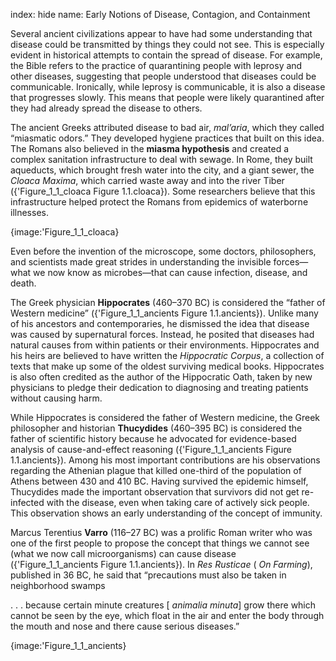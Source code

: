 index: hide
name: Early Notions of Disease, Contagion, and Containment

Several ancient civilizations appear to have had some understanding that disease could be transmitted by things they could not see. This is especially evident in historical attempts to contain the spread of disease. For example, the Bible refers to the practice of quarantining people with leprosy and other diseases, suggesting that people understood that diseases could be communicable. Ironically, while leprosy is communicable, it is also a disease that progresses slowly. This means that people were likely quarantined after they had already spread the disease to others.

The ancient Greeks attributed disease to bad air,  *mal’aria*, which they called “miasmatic odors.” They developed hygiene practices that built on this idea. The Romans also believed in the  **miasma hypothesis** and created a complex sanitation infrastructure to deal with sewage. In Rome, they built aqueducts, which brought fresh water into the city, and a giant sewer, the  *Cloaca Maxima*, which carried waste away and into the river Tiber ({'Figure_1_1_cloaca Figure 1.1.cloaca}). Some researchers believe that this infrastructure helped protect the Romans from epidemics of waterborne illnesses.


{image:'Figure_1_1_cloaca}
        

Even before the invention of the microscope, some doctors, philosophers, and scientists made great strides in understanding the invisible forces—what we now know as microbes—that can cause infection, disease, and death.

The Greek physician  **Hippocrates** (460–370 BC) is considered the “father of Western medicine” ({'Figure_1_1_ancients Figure 1.1.ancients}). Unlike many of his ancestors and contemporaries, he dismissed the idea that disease was caused by supernatural forces. Instead, he posited that diseases had natural causes from within patients or their environments. Hippocrates and his heirs are believed to have written the  *Hippocratic Corpus*, a collection of texts that make up some of the oldest surviving medical books. Hippocrates is also often credited as the author of the Hippocratic Oath, taken by new physicians to pledge their dedication to diagnosing and treating patients without causing harm.

While Hippocrates is considered the father of Western medicine, the Greek philosopher and historian  **Thucydides** (460–395 BC) is considered the father of scientific history because he advocated for evidence-based analysis of cause-and-effect reasoning ({'Figure_1_1_ancients Figure 1.1.ancients}). Among his most important contributions are his observations regarding the Athenian plague that killed one-third of the population of Athens between 430 and 410 BC. Having survived the epidemic himself, Thucydides made the important observation that survivors did not get re-infected with the disease, even when taking care of actively sick people. This observation shows an early understanding of the concept of immunity.

Marcus Terentius  **Varro** (116–27 BC) was a prolific Roman writer who was one of the first people to propose the concept that things we cannot see (what we now call microorganisms) can cause disease ({'Figure_1_1_ancients Figure 1.1.ancients}). In  *Res Rusticae* ( *On Farming*), published in 36 BC, he said that “precautions must also be taken in neighborhood swamps

. . . because certain minute creatures [ *animalia minuta*] grow there which cannot be seen by the eye, which float in the air and enter the body through the mouth and nose and there cause serious diseases.”


{image:'Figure_1_1_ancients}
        
